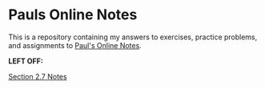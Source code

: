 # Pauls Online Notes

This is a repository containing my answers to exercises, practice problems, and
assignments to [Paul's Online Notes](https://tutorial.math.lamar.edu/).

**LEFT OFF:**

[Section 2.7 Notes](https://tutorial.math.lamar.edu/Classes/Alg/SolveQuadraticEqnSummary.aspx)
